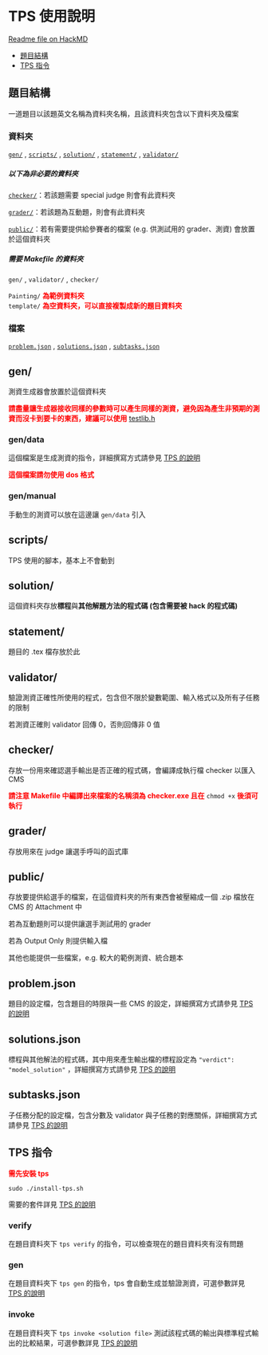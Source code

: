 # TPS 使用說明

[Readme file on HackMD](https://hackmd.io/@leo900807/ryQacPTwv)

- [題目結構](#題目結構)
- [TPS 指令](#TPS-指令)

## 題目結構

一道題目以該題英文名稱為資料夾名稱，且該資料夾包含以下資料夾及檔案

### 資料夾

[`gen/`](#gen) , [`scripts/`](#scripts) , [`solution/`](#solution) , [`statement/`](#statement) , [`validator/`](#validator)

##### 以下為非必要的資料夾

[`checker/`](#checker)：若該題需要 special judge 則會有此資料夾  

[`grader/`](#grader)：若該題為互動題，則會有此資料夾  

[`public/`](#public)：若有需要提供給參賽者的檔案 (e.g. 供測試用的 grader、測資) 會放置於這個資料夾

##### 需要 Makefile 的資料夾

`gen/` , `validator/` , `checker/`  

`Painting/` <font color="red"><B>為範例資料夾</B></font>  
`template/` <font color="red"><B>為空資料夾，可以直接複製成新的題目資料夾</B></font>

### 檔案

[`problem.json`](#problemjson) , [`solutions.json`](#solutionsjson) , [`subtasks.json`](#subtasksjson)

## gen/

測資生成器會放置於這個資料夾  

<font color="red"><B>請盡量讓生成器接收同樣的參數時可以產生同樣的測資，避免因為產生非預期的測資而沒卡到要卡的東西，建議可以使用</B></font> [testlib.h](https://github.com/MikeMirzayanov/testlib)

### gen/data

這個檔案是生成測資的指令，詳細撰寫方式請參見 [TPS 的說明](https://github.com/ioi-2017/tps/tree/master/docs#gendata)  

<font color="red"><B>這個檔案請勿使用 dos 格式</B></font>

### gen/manual

手動生的測資可以放在這邊讓 `gen/data` 引入

## scripts/

TPS 使用的腳本，基本上不會動到

## solution/

這個資料夾存放**標程**與**其他解題方法的程式碼 (包含需要被 hack 的程式碼)**

## statement/

題目的 .tex 檔存放於此

## validator/

驗證測資正確性所使用的程式，包含但不限於變數範圍、輸入格式以及所有子任務的限制  

若測資正確則 validator 回傳 0，否則回傳非 0 值

## checker/

存放一份用來確認選手輸出是否正確的程式碼，會編譯成執行檔 checker 以匯入 CMS  

<font color="red"><B>請注意 Makefile 中編譯出來檔案的名稱須為 checker.exe 且在</B></font> `chmod +x` <font color="red"><B>後須可執行</B></font>

## grader/

存放用來在 judge 讓選手呼叫的函式庫

## public/

存放要提供給選手的檔案，在這個資料夾的所有東西會被壓縮成一個 .zip 檔放在 CMS 的 Attachment 中  

若為互動題則可以提供讓選手測試用的 grader  

若為 Output Only 則提供輸入檔  

其他也能提供一些檔案，e.g. 較大的範例測資、統合題本

## problem.json

題目的設定檔，包含題目的時限與一些 CMS 的設定，詳細撰寫方式請參見 [TPS 的說明](https://github.com/ioi-2017/tps/tree/master/docs#problemjson)

## solutions.json

標程與其他解法的程式碼，其中用來產生輸出檔的標程設定為 `"verdict": "model_solution"` ，詳細撰寫方式請參見 [TPS 的說明](https://github.com/ioi-2017/tps/tree/master/docs#solutionsjson)

## subtasks.json

子任務分配的設定檔，包含分數及 validator 與子任務的對應關係，詳細撰寫方式請參見 [TPS 的說明](https://github.com/ioi-2017/tps/tree/master/docs#subtasksjson)

## TPS 指令

<font color="red"><B>需先安裝 tps</B></font>  

`sudo ./install-tps.sh`  

需要的套件詳見 [TPS 的說明](https://github.com/ioi-2017/tps/tree/master/docs#Prerequisites-for-the-command-line-interface)

### verify

在題目資料夾下 `tps verify` 的指令，可以檢查現在的題目資料夾有沒有問題

### gen

在題目資料夾下 `tps gen` 的指令，tps 會自動生成並驗證測資，可選參數詳見 [TPS 的說明](https://github.com/ioi-2017/tps/tree/master/docs#gen)

### invoke

在題目資料夾下 `tps invoke <solution file>` 測試該程式碼的輸出與標準程式輸出的比較結果，可選參數詳見 [TPS 的說明](https://github.com/ioi-2017/tps/tree/master/docs#invoke)
